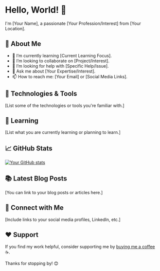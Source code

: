 # Hello, World! 👋

I'm [Your Name], a passionate [Your Profession/Interest] from [Your Location].

## 🚀 About Me

- 🌱 I’m currently learning [Current Learning Focus].
- 👯 I’m looking to collaborate on [Project/Interest].
- 🤔 I’m looking for help with [Specific Help/Issue].
- 💬 Ask me about [Your Expertise/Interest].
- 📫 How to reach me: [Your Email] or [Social Media Links].

## 🔧 Technologies & Tools

[List some of the technologies or tools you're familiar with.]

## 🌱 Learning

[List what you are currently learning or planning to learn.]

## 📈 GitHub Stats

[![Your GitHub stats](https://github-readme-stats.vercel.app/api?username=YourUsername&show_icons=true&theme=radical)](https://github.com/YourUsername)

## 📚 Latest Blog Posts

[You can link to your blog posts or articles here.]

## 🤝 Connect with Me

[Include links to your social media profiles, LinkedIn, etc.]

## ❤️ Support

If you find my work helpful, consider supporting me by [buying me a coffee](YourCoffeeLink) ☕.

Thanks for stopping by! 😊


